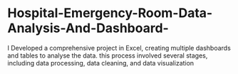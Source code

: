 # Hospital-Emergency-Room-Data-Analysis-And-Dashboard-
I Developed a comprehensive project in Excel, creating multiple dashboards and tables to analyse the data. this process involved several stages, including data processing, data cleaning, and data visualization
